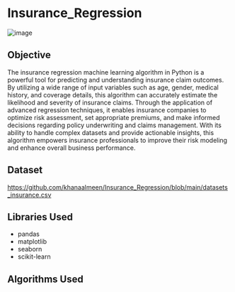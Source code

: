 # Insurance_Regression
![image](https://github.com/khanaalmeen/Insurance_Regression/assets/106391555/ce4863a2-944c-4d9a-9d55-71a7792e9a38)

## Objective
The insurance regression machine learning algorithm in Python is a powerful tool for predicting and understanding insurance claim outcomes.
By utilizing a wide range of input variables such as age, gender, medical history, and coverage details,
this algorithm can accurately estimate the likelihood and severity of insurance claims. 
Through the application of advanced regression techniques, it enables insurance companies to optimize risk assessment, set appropriate premiums,
and make informed decisions regarding policy underwriting and claims management. With its ability to handle complex datasets and provide actionable insights, 
this algorithm empowers insurance professionals to improve their risk modeling and enhance overall business performance.
## Dataset
https://github.com/khanaalmeen/Insurance_Regression/blob/main/datasets_insurance.csv

## Libraries Used
- pandas
- matplotlib
- seaborn
- scikit-learn

## Algorithms Used
